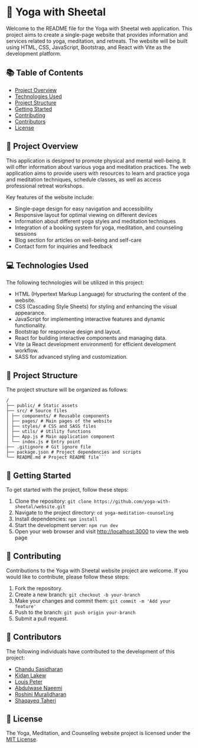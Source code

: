 # 🧘 Yoga with Sheetal

Welcome to the README file for the Yoga with Sheetal web application. This project aims to create a single-page website that provides information and services related to yoga, meditation, and retreats. The website will be built using HTML, CSS, JavaScript, Bootstrap, and React with Vite as the development platform.

## 📚 Table of Contents

- [Project Overview](#project-overview)
- [Technologies Used](#technologies-used)
- [Project Structure](#project-structure)
- [Getting Started](#getting-started)
- [Contributing](#contributing)
- [Contributors](#contributors)
- [License](#license)

## 🌟 Project Overview

This application is designed to promote physical and mental well-being. It will offer information about various yoga and meditation practices. The web application aims to provide users with resources to learn and practice yoga and meditation techniques, schedule classes, as well as access professional retreat workshops.

Key features of the website include:

- Single-page design for easy navigation and accessibility
- Responsive layout for optimal viewing on different devices
- Information about different yoga styles and meditation techniques
- Integration of a booking system for yoga, meditation, and counseling sessions
- Blog section for articles on well-being and self-care
- Contact form for inquiries and feedback

## 💻 Technologies Used

The following technologies will be utilized in this project:

- HTML (Hypertext Markup Language) for structuring the content of the website.
- CSS (Cascading Style Sheets) for styling and enhancing the visual appearance.
- JavaScript for implementing interactive features and dynamic functionality.
- Bootstrap for responsive design and layout.
- React for building interactive components and managing data.
- Vite (a React development environment) for efficient development workflow.
- SASS for advanced styling and customization.

## 🏰 Project Structure

The project structure will be organized as follows:

````
/
├── public/ # Static assets
├── src/ # Source files
│ ├── components/ # Reusable components
│ ├── pages/ # Main pages of the website
│ ├── styles/ # CSS and SASS files
│ ├── utils/ # Utility functions
│ ├── App.js # Main application component
│ └── index.js # Entry point
├── .gitignore # Git ignore file
├── package.json # Project dependencies and scripts
└── README.md # Project README file```

````

## 🚀 Getting Started

To get started with the project, follow these steps:

1. Clone the repository: `git clone https://github.com/yoga-with-sheetal/website.git`
2. Navigate to the project directory: `cd yoga-meditation-counseling`
3. Install dependencies: `npm install`
4. Start the development server: `npm run dev`
5. Open your web browser and visit [http://localhost:3000](http://localhost:3000) to view the web page

## 🤝 Contributing

Contributions to the Yoga with Sheetal website project are welcome. If you would like to contribute, please follow these steps:

1. Fork the repository.
2. Create a new branch: `git checkout -b your-branch`
3. Make your changes and commit them: `git commit -m 'Add your feature'`
4. Push to the branch: `git push origin your-branch`
5. Submit a pull request.

## 🙌 Contributors

The following individuals have contributed to the development of this project:

- <a href="https://github.com/Chandu-Sasidharan" target="_blank">Chandu Sasidharan</a>
- <a href="https://github.com/Kidan-Tekelearegy" target="_blank">Kidan Lakew</a>
- <a href="https://github.com/louisclarencepeter" target="_blank">Louis Peter</a>
- <a href="https://github.com/Naeemi7" target="_blank">Abdulwase Naeemi</a>
- <a href ="https://github.com/roshinimurali" target="_blank">Roshini Muralidharan</a>
- <a href="https://github.com/Shaqayeq-taheri" target="_blank">Shaqayeq Taheri</a>

## 📜 License

The Yoga, Meditation, and Counseling website project is licensed under the [MIT License](https://opensource.org/licenses/MIT).
